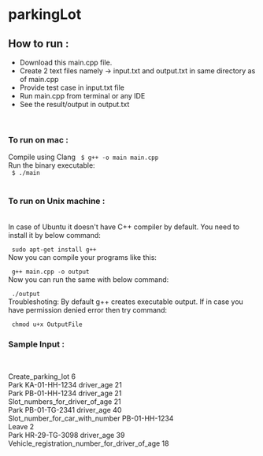 # parkingLot

<h2> How to run : </h2>
<ul>
  <li> Download this main.cpp file. </li>
  <li> Create 2 text files namely -> input.txt and output.txt in same directory as of main.cpp </li>
  <li> Provide test case in input.txt file </li>
  <li> Run main.cpp from terminal or any IDE </li>
  <li> See the result/output in output.txt </li>
</ul>
<br>
<h3> To run on mac : </h3>
Compile using Clang
<code> $ g++ -o main main.cpp </code> <br>
Run the binary executable: <br>
<code> $ ./main </code>
<br> <br>
<h3> To run on Unix machine :</h3> <br>
In case of Ubuntu it doesn't have C++ compiler by default. You need to install it by below command: <br>

<code> sudo apt-get install g++ </code> <br>
Now you can compile your programs like this: <br>

<code> g++ main.cpp -o output  </code> <br>
Now you can run the same with below command: <br>

<code> ./output </code> <br>
Troubleshoting: By default g++ creates executable output. If in case you have permission denied error then try command: <br>

<code> chmod u+x OutputFile </code> <br>
<h3> Sample Input : </h3> <br>

Create_parking_lot 6 <br>
Park KA-01-HH-1234 driver_age 21 <br>
Park PB-01-HH-1234 driver_age 21 <br>
Slot_numbers_for_driver_of_age 21 <br>
Park PB-01-TG-2341 driver_age 40 <br>
Slot_number_for_car_with_number PB-01-HH-1234 <br>
Leave 2  <br>
Park HR-29-TG-3098 driver_age 39 <br>
Vehicle_registration_number_for_driver_of_age 18 <br>
